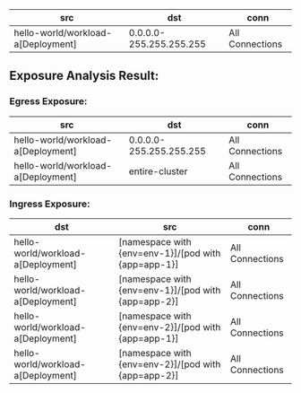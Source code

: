 | src | dst | conn |
|-----|-----|------|
| hello-world/workload-a[Deployment] | 0.0.0.0-255.255.255.255 | All Connections |
## Exposure Analysis Result:
### Egress Exposure:
| src | dst | conn |
|-----|-----|------|
| hello-world/workload-a[Deployment] | 0.0.0.0-255.255.255.255 | All Connections |
| hello-world/workload-a[Deployment] | entire-cluster | All Connections |

### Ingress Exposure:
| dst | src | conn |
|-----|-----|------|
| hello-world/workload-a[Deployment] | [namespace with {env=env-1}]/[pod with {app=app-1}] | All Connections |
| hello-world/workload-a[Deployment] | [namespace with {env=env-1}]/[pod with {app=app-2}] | All Connections |
| hello-world/workload-a[Deployment] | [namespace with {env=env-2}]/[pod with {app=app-1}] | All Connections |
| hello-world/workload-a[Deployment] | [namespace with {env=env-2}]/[pod with {app=app-2}] | All Connections |
